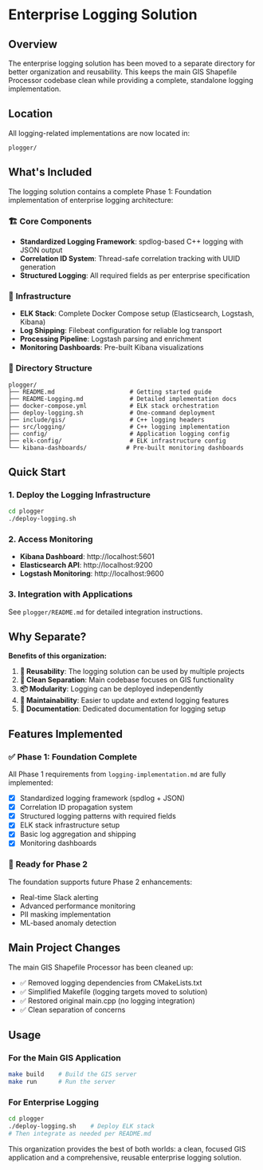 # Enterprise Logging Solution

## Overview

The enterprise logging solution has been moved to a separate directory for better organization and reusability. This keeps the main GIS Shapefile Processor codebase clean while providing a complete, standalone logging implementation.

## Location

All logging-related implementations are now located in:

```
plogger/
```

## What's Included

The logging solution contains a complete Phase 1: Foundation implementation of enterprise logging architecture:

### 🏗️ **Core Components**
- **Standardized Logging Framework**: spdlog-based C++ logging with JSON output
- **Correlation ID System**: Thread-safe correlation tracking with UUID generation
- **Structured Logging**: All required fields as per enterprise specification

### 🔧 **Infrastructure**
- **ELK Stack**: Complete Docker Compose setup (Elasticsearch, Logstash, Kibana)
- **Log Shipping**: Filebeat configuration for reliable log transport
- **Processing Pipeline**: Logstash parsing and enrichment
- **Monitoring Dashboards**: Pre-built Kibana visualizations

### 📁 **Directory Structure**
```
plogger/
├── README.md                     # Getting started guide
├── README-Logging.md             # Detailed implementation docs
├── docker-compose.yml            # ELK stack orchestration
├── deploy-logging.sh             # One-command deployment
├── include/gis/                  # C++ logging headers
├── src/logging/                  # C++ logging implementation
├── config/                       # Application logging config
├── elk-config/                   # ELK infrastructure config
└── kibana-dashboards/           # Pre-built monitoring dashboards
```

## Quick Start

### 1. Deploy the Logging Infrastructure

```bash
cd plogger
./deploy-logging.sh
```

### 2. Access Monitoring

- **Kibana Dashboard**: http://localhost:5601
- **Elasticsearch API**: http://localhost:9200
- **Logstash Monitoring**: http://localhost:9600

### 3. Integration with Applications

See `plogger/README.md` for detailed integration instructions.

## Why Separate?

**Benefits of this organization:**

1. **🔄 Reusability**: The logging solution can be used by multiple projects
2. **🧹 Clean Separation**: Main codebase focuses on GIS functionality
3. **📦 Modularity**: Logging can be deployed independently
4. **🔧 Maintainability**: Easier to update and extend logging features
5. **📖 Documentation**: Dedicated documentation for logging setup

## Features Implemented

### ✅ **Phase 1: Foundation Complete**

All Phase 1 requirements from `logging-implementation.md` are fully implemented:

- [x] Standardized logging framework (spdlog + JSON)
- [x] Correlation ID propagation system
- [x] Structured logging patterns with required fields
- [x] ELK stack infrastructure setup
- [x] Basic log aggregation and shipping
- [x] Monitoring dashboards

### 🚀 **Ready for Phase 2**

The foundation supports future Phase 2 enhancements:
- Real-time Slack alerting
- Advanced performance monitoring
- PII masking implementation
- ML-based anomaly detection

## Main Project Changes

The main GIS Shapefile Processor has been cleaned up:

- ✅ Removed logging dependencies from CMakeLists.txt
- ✅ Simplified Makefile (logging targets moved to solution)
- ✅ Restored original main.cpp (no logging integration)
- ✅ Clean separation of concerns

## Usage

### For the Main GIS Application
```bash
make build    # Build the GIS server
make run      # Run the server
```

### For Enterprise Logging
```bash
cd plogger
./deploy-logging.sh    # Deploy ELK stack
# Then integrate as needed per README.md
```

This organization provides the best of both worlds: a clean, focused GIS application and a comprehensive, reusable enterprise logging solution.